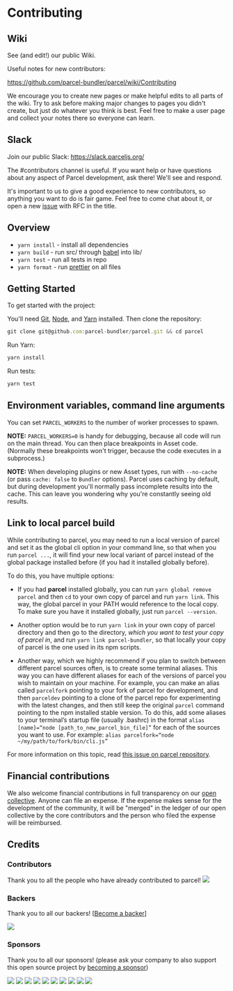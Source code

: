 # Contributing

## Wiki

See (and edit!) our public Wiki.

Useful notes for new contributors:

https://github.com/parcel-bundler/parcel/wiki/Contributing

We encourage you to create new pages or make helpful edits to all parts of the wiki. Try to ask before making major changes to pages you didn't create, but just do whatever you think is best. Feel free to make a user page and collect your notes there so everyone can learn.

## Slack

Join our public Slack: https://slack.parceljs.org/

The #contributors channel is useful. If you want help or have questions about any aspect of Parcel development, ask there! We'll see and respond.

It's important to us to give a good experience to new contributors, so anything you want to do is fair game. Feel free to come chat about it, or open a new [issue](https://github.com/parcel-bundler/parcel/issues/new) with RFC in the title.

## Overview

* `yarn install` - install all dependencies
* `yarn build` - run src/ through [babel] into lib/
* `yarn test` - run all tests in repo
* `yarn format` - run [prettier] on all files

## Getting Started

To get started with the project:

You'll need [Git], [Node], and [Yarn] installed. Then clone the repository:

```js
git clone git@github.com:parcel-bundler/parcel.git && cd parcel
```

Run Yarn:

```js
yarn install
```

Run tests:

```js
yarn test
```

[babel]: http://babeljs.io/
[prettier]: https://prettier.io/
[git]: https://git-scm.com/
[node]: https://nodejs.org/
[yarn]: https://yarnpkg.com/

## Environment variables, command line arguments

You can set `PARCEL_WORKERS` to the number of worker processes to spawn.

**NOTE:** `PARCEL_WORKERS=0` is handy for debugging, because all code will run on the main thread. You can then place breakpoints in Asset code. (Normally these breakpoints won't trigger, because the code executes in a subprocess.)

**NOTE:** When developing plugins or new Asset types, run with `--no-cache` (or pass `cache: false` to `Bundler` options). Parcel uses caching by default, but during development you'll normally pass incomplete results into the cache. This can leave you wondering why you're constantly seeing old results.

## Link to local parcel build

While contributing to parcel, you may need to run a local version of parcel and set it as the global cli option in your command line, so that when you run `parcel ...`, it will find your new local variant of parcel instead of the global package installed before (if you had it installed globally before).

To do this, you have multiple options:

* If you had **parcel** installed globally, you can run `yarn global remove parcel` and then `cd` to your own copy of parcel and run `yarn link`. This way, the global parcel in your PATH would reference to the local copy. To make sure you have it installed globally, just run `parcel --version`.

* Another option would be to run `yarn link` in your own copy of parcel directory and then go to the directory, _which you want to test your copy of parcel in_, and run `yarn link parcel-bundler`, so that locally your copy of parcel is the one used in its npm scripts.

* Another way, which we highly recommend if you plan to switch between different parcel sources often, is to create some terminal aliases. This way you can have different aliases for each of the versions of parcel you wish to maintain on your machine. For example, you can make an alias called `parcelfork` pointing to your fork of parcel for development, and then `parceldev` pointing to a clone of the parcel repo for experimenting with the latest changes, and then still keep the original `parcel` command pointing to the npm installed stable version. To do this, add some aliases to your terminal’s startup file (usually .bashrc) in the format `alias [name]=“node [path_to_new_parcel_bin_file]”` for each of the sources you want to use. For example: `alias parcelfork=“node ~/my/path/to/fork/bin/cli.js”`

For more information on this topic, read [this issue on parcel repository](https://github.com/parcel-bundler/parcel/issues/182).

## Financial contributions

We also welcome financial contributions in full transparency on our [open collective](https://opencollective.com/parcel).
Anyone can file an expense. If the expense makes sense for the development of the community, it will be "merged" in the ledger of our open collective by the core contributors and the person who filed the expense will be reimbursed.

## Credits

### Contributors

Thank you to all the people who have already contributed to parcel!
<a href="graphs/contributors"><img src="https://opencollective.com/parcel/contributors.svg?width=890" /></a>

### Backers

Thank you to all our backers! [[Become a backer](https://opencollective.com/parcel#backer)]

<a href="https://opencollective.com/parcel#backers" target="_blank"><img src="https://opencollective.com/parcel/backers.svg?width=890"></a>

### Sponsors

Thank you to all our sponsors! (please ask your company to also support this open source project by [becoming a sponsor](https://opencollective.com/parcel#sponsor))

<a href="https://opencollective.com/parcel/sponsor/0/website" target="_blank"><img src="https://opencollective.com/parcel/sponsor/0/avatar.svg"></a>
<a href="https://opencollective.com/parcel/sponsor/1/website" target="_blank"><img src="https://opencollective.com/parcel/sponsor/1/avatar.svg"></a>
<a href="https://opencollective.com/parcel/sponsor/2/website" target="_blank"><img src="https://opencollective.com/parcel/sponsor/2/avatar.svg"></a>
<a href="https://opencollective.com/parcel/sponsor/3/website" target="_blank"><img src="https://opencollective.com/parcel/sponsor/3/avatar.svg"></a>
<a href="https://opencollective.com/parcel/sponsor/4/website" target="_blank"><img src="https://opencollective.com/parcel/sponsor/4/avatar.svg"></a>
<a href="https://opencollective.com/parcel/sponsor/5/website" target="_blank"><img src="https://opencollective.com/parcel/sponsor/5/avatar.svg"></a>
<a href="https://opencollective.com/parcel/sponsor/6/website" target="_blank"><img src="https://opencollective.com/parcel/sponsor/6/avatar.svg"></a>
<a href="https://opencollective.com/parcel/sponsor/7/website" target="_blank"><img src="https://opencollective.com/parcel/sponsor/7/avatar.svg"></a>
<a href="https://opencollective.com/parcel/sponsor/8/website" target="_blank"><img src="https://opencollective.com/parcel/sponsor/8/avatar.svg"></a>
<a href="https://opencollective.com/parcel/sponsor/9/website" target="_blank"><img src="https://opencollective.com/parcel/sponsor/9/avatar.svg"></a>
